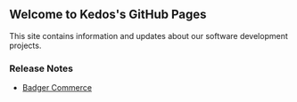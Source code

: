 ## Welcome to Kedos's GitHub Pages

This site contains information and updates about our software development projects.

### Release Notes

- [Badger Commerce](/release-notes/)
